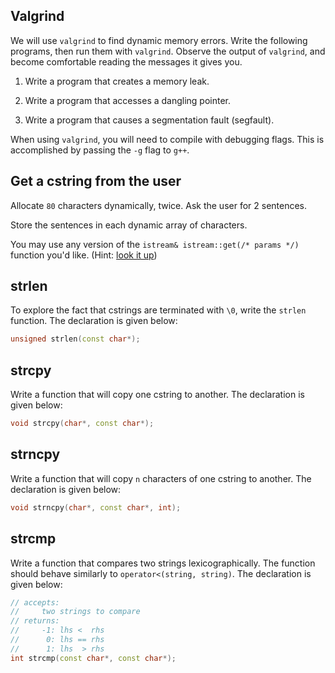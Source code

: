 Valgrind
---

We will use `valgrind` to find dynamic memory errors.
Write the following programs, then run them with `valgrind`.
Observe the output of `valgrind`, and become comfortable reading the messages it gives you.

1. Write a program that creates a memory leak.

1. Write a program that accesses a dangling pointer.

1. Write a program that causes a segmentation fault (segfault).

When using `valgrind`, you will need to compile with debugging flags.
This is accomplished by passing the `-g` flag to `g++`.


Get a cstring from the user
---

Allocate `80` characters dynamically, twice.
Ask the user for 2 sentences.

Store the sentences in each dynamic array of characters.

You may use any version of the `istream& istream::get(/* params */)` function you'd like.
(Hint: [look it up](http://www.cplusplus.com/reference/istream/istream/get/))


strlen
---

To explore the fact that cstrings are terminated with `\0`, write the `strlen` function.
The declaration is given below:

```c++
unsigned strlen(const char*);
```


strcpy
---

Write a function that will copy one cstring to another.
The declaration is given below:

```c++
void strcpy(char*, const char*);
```


strncpy
---

Write a function that will copy `n` characters of one cstring to another.
The declaration is given below:

```c++
void strncpy(char*, const char*, int);
```



strcmp
---

Write a function that compares two strings lexicographically.
The function should behave similarly to `operator<(string, string)`.
The declaration is given below:

```c++
// accepts:
//     two strings to compare
// returns:
//     -1: lhs <  rhs
//      0: lhs == rhs
//      1: lhs  > rhs
int strcmp(const char*, const char*);
```


